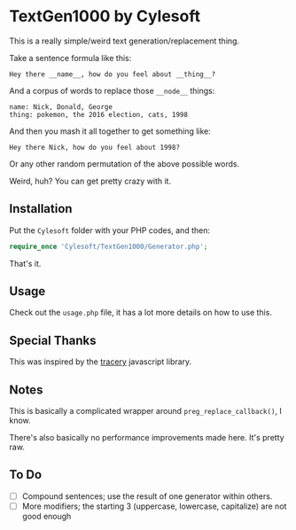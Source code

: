 # TextGen1000 by Cylesoft

This is a really simple/weird text generation/replacement thing.

Take a sentence formula like this:

```
Hey there __name__, how do you feel about __thing__?
```

And a corpus of words to replace those `__node__` things:

```
name: Nick, Donald, George
thing: pokemon, the 2016 election, cats, 1998
```

And then you mash it all together to get something like:

```
Hey there Nick, how do you feel about 1998?
```

Or any other random permutation of the above possible words.

Weird, huh? You can get pretty crazy with it.

## Installation

Put the `Cylesoft` folder with your PHP codes, and then:

```php
require_once 'Cylesoft/TextGen1000/Generator.php';
```

That's it.

## Usage

Check out the `usage.php` file, it has a lot more details on how to use this.

## Special Thanks

This was inspired by the [tracery](https://github.com/galaxykate/tracery) javascript library.

## Notes

This is basically a complicated wrapper around `preg_replace_callback()`, I know.

There's also basically no performance improvements made here. It's pretty raw.

## To Do

- [ ] Compound sentences; use the result of one generator within others.
- [ ] More modifiers; the starting 3 (uppercase, lowercase, capitalize) are not good enough
